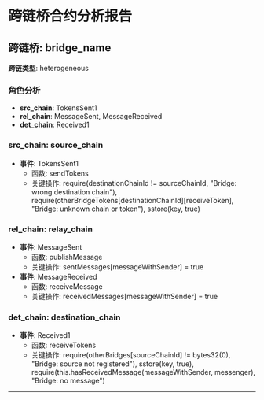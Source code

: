 # 跨链桥合约分析报告
## 跨链桥: bridge_name
**跨链类型**: heterogeneous
### 角色分析
- **src_chain**: TokensSent1
- **rel_chain**: MessageSent, MessageReceived
- **det_chain**: Received1
### src_chain: source_chain
- **事件**: TokensSent1
  - 函数: sendTokens
  - 关键操作: require(destinationChainId != sourceChainId, "Bridge: wrong destination chain"), require(otherBridgeTokens[destinationChainId][receiveToken], "Bridge: unknown chain or token"), sstore(key, true)
### rel_chain: relay_chain
- **事件**: MessageSent
  - 函数: publishMessage
  - 关键操作: sentMessages[messageWithSender] = true
- **事件**: MessageReceived
  - 函数: receiveMessage
  - 关键操作: receivedMessages[messageWithSender] = true
### det_chain: destination_chain
- **事件**: Received1
  - 函数: receiveTokens
  - 关键操作: require(otherBridges[sourceChainId] != bytes32(0), "Bridge: source not registered"), sstore(key, true), require(this.hasReceivedMessage(messageWithSender, messenger), "Bridge: no message")
---
